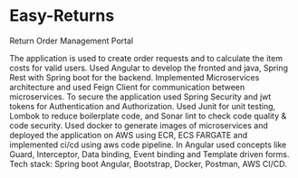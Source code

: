 # Easy-Returns
Return Order Management Portal

The application is used to create order requests and to calculate the item costs for valid users.
Used Angular to develop the fronted and java, Spring Rest with Spring boot for the backend.
Implemented Microservices architecture and used Feign Client for communication between
microservices.
To secure the application used Spring Security and jwt tokens for Authentication and
Authorization.
Used Junit for unit testing, Lombok to reduce boilerplate code, and Sonar lint to check code
quality & code security.
Used docker to generate images of microservices and deployed the application on AWS
using ECR, ECS FARGATE and implemented ci/cd using aws code pipeline.
In Angular used concepts like Guard, Interceptor, Data binding, Event binding and Template
driven forms.
Tech stack: Spring boot Angular, Bootstrap, Docker, Postman, AWS CI/CD.
